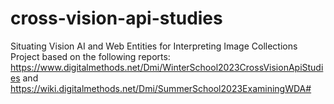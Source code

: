 # cross-vision-api-studies
Situating Vision AI and Web Entities for Interpreting Image Collections
Project based on the following reports: https://www.digitalmethods.net/Dmi/WinterSchool2023CrossVisionApiStudies and https://wiki.digitalmethods.net/Dmi/SummerSchool2023ExaminingWDA# 
